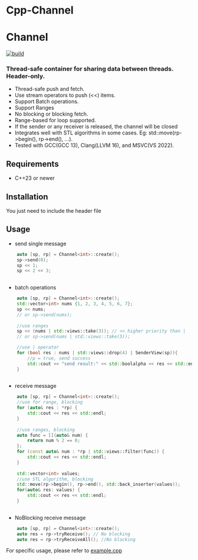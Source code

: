 # Cpp-Channel


# Channel

[![build](https://github.com/Nevermore1994/Cpp-Channel/workflows/build/badge.svg)](https://github.com/Nevermore1994/Cpp-Channel/actions)

### Thread-safe container for sharing data between threads. Header-only.

* Thread-safe push and fetch.
* Use stream operators to push (<<) items.
* Support Batch operations.
* Support Ranges
* No blocking or blocking fetch.
* Range-based for loop supported.
* If the sender or any receiver is released, the channel will be closed
* Integrates well with STL algorithms in some cases. Eg: std::move(rp->begin(), rp->end(), ...).
* Tested with GCC(GCC 13), Clang(LLVM 16), and MSVC(VS 2022).

## Requirements

* C++23 or newer

## Installation

You just need to include the header file

## Usage

* send single message
```c++
    auto [sp, rp] = Channel<int>::create();
    sp->send(0);
    sp << 1;
    sp << 2 << 3;
    
```

* batch operations
```c++
    auto [sp, rp] = Channel<int>::create();
    std::vector<int> nums {1, 2, 3, 4, 5, 6, 7};
    sp << nums; 
    // or sp->send(nums);
    
    //use ranges
    sp << (nums | std::views::take(3)); // << higher priority than |
    // or sp->send(nums | std::views::take(3));

    //use | operator
    for (bool res : nums | std::views::drop(4) | SenderView(sp)){
        //p = true, send success
        std::cout << "send result:" << std::boolalpha << res << std::endl;
    }
    
```

* receive message
```c++
    auto [sp, rp] = Channel<int>::create();
    //use for range, blocking
    for (auto& res : *rp) {
        std::cout << res << std::endl;
    }
    
    //use ranges, blocking
    auto func = [](auto& num) {
        return num % 2 == 0;
    };
    for (const auto& num : *rp | std::views::filter(func)) {
        std::cout << res << std::endl;
    }
    
    std::vector<int> values;
    //use STL algorithm, blocking
    std::move(rp->begin(), rp->end(), std::back_inserter(values));
    for(auto& res: values) {
        std::cout << res << std::endl;
    }
    
```

* NoBlocking receive message
```C++
    auto [sp, rp] = Channel<int>::create();
    auto res = rp->tryReceive(); // No blocking
    auto res = rp->tryReceiveAll(); //No blocking
```

For specific usage, please refer to [example.cpp](./example.cpp)